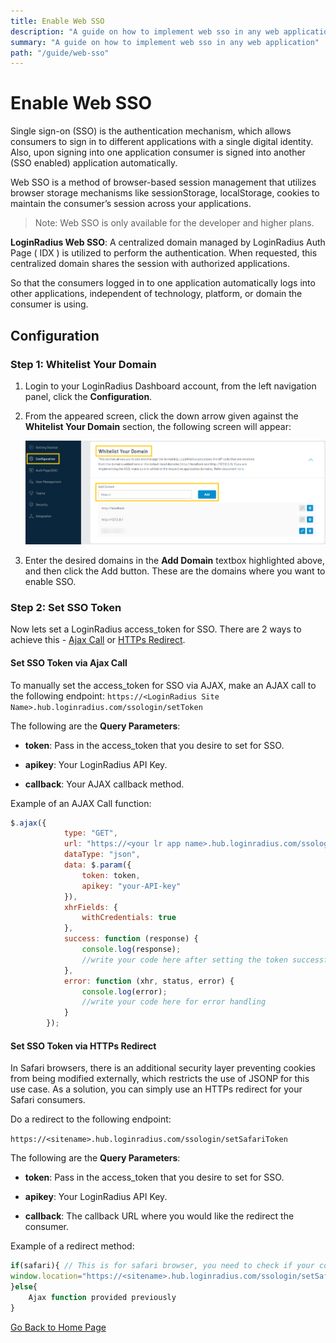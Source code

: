 ```yaml
---
title: Enable Web SSO
description: "A guide on how to implement web sso in any web application."
summary: "A guide on how to implement web sso in any web application"
path: "/guide/web-sso"
---
```


# Enable Web SSO

Single sign-on (SSO) is the authentication mechanism, which allows consumers to sign in to different applications with a single digital identity. Also, upon signing into one application consumer is signed into another (SSO enabled) application automatically. 


Web SSO is a method of browser-based session management that utilizes browser storage mechanisms like sessionStorage, localStorage, cookies to maintain the consumer’s session across your applications.

> Note: Web SSO is only available for the developer and higher plans.

**LoginRadius Web SSO**: A centralized domain managed by LoginRadius Auth Page ( IDX ) is utilized to perform the authentication. When requested, this centralized domain shares the session with authorized applications.

So that the consumers logged in to one application automatically logs into other applications, independent of technology, platform, or domain the consumer is using.

## Configuration

### Step 1: Whitelist Your Domain

1. Login to your LoginRadius Dashboard account, from the left navigation panel, click the **Configuration**.


2. From the appeared screen, click the down arrow given against the **Whitelist Your Domain** section, the following screen will appear:

   ![alt_text](../../assets/blog-common/domain-whitelisting.png "image_tooltip")

3. Enter the desired domains in the **Add Domain** textbox highlighted above, and then click the Add button. These are the domains where you want to enable SSO.

### Step 2: Set SSO Token

Now lets set a LoginRadius access_token for SSO. There are 2 ways to achieve this - [Ajax Call](#set-sso-token-via-ajax-call) or [HTTPs Redirect](#set-sso-token-via-https-redirect).

#### Set SSO Token via Ajax Call

To manually set the access_token for SSO via AJAX, make an AJAX call to the following endpoint: `https://<LoginRadius Site Name>.hub.loginradius.com/ssologin/setToken`

The following are the **Query Parameters**:

- **token**: Pass in the access_token that you desire to set for SSO.

- **apikey**: Your LoginRadius API Key.

- **callback**: Your AJAX callback method.


Example of an AJAX Call function:

```javascript
$.ajax({
            type: "GET",
            url: "https://<your lr app name>.hub.loginradius.com/ssologin/setToken",
            dataType: "json",
            data: $.param({
                token: token,
                apikey: "your-API-key"
            }),
            xhrFields: {
                withCredentials: true
            },
            success: function (response) {
                console.log(response);
                //write your code here after setting the token successfully
            },
            error: function (xhr, status, error) {
                console.log(error);
                //write your code here for error handling
            }
        });

```

#### Set SSO Token via HTTPs Redirect

In Safari browsers, there is an additional security layer preventing cookies from being modified externally, which restricts the use of JSONP for this use case. As a solution, you can simply use an HTTPs redirect for your Safari consumers.

Do a redirect to the following endpoint:

`https://<sitename>.hub.loginradius.com/ssologin/setSafariToken`

The following are the **Query Parameters**:

- **token**: Pass in the access_token that you desire to set for SSO.

- **apikey**: Your LoginRadius API Key.

- **callback**: The callback URL where you would like the redirect the consumer.

Example of a redirect method:

```javascript
if(safari){ // This is for safari browser, you need to check if your consumer is using safari or not
window.location="https://<sitename>.hub.loginradius.com/ssologin/setSafariToken?token=<accesstoken>&apiKey=<apikey>&callback=<callbackURL>"
}else{
   	Ajax function provided previously
}
```



[Go Back to Home Page](/)
